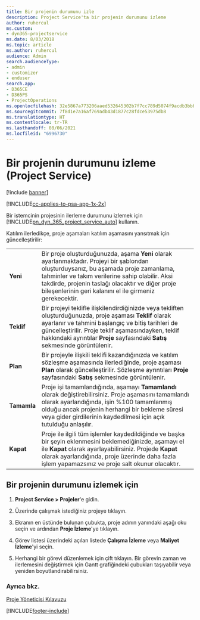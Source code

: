 ```yaml
---
title: Bir projenin durumunu izle
description: Project Service'ta bir projenin durumunu izleme
author: ruhercul
ms.custom:
- dyn365-projectservice
ms.date: 8/03/2018
ms.topic: article
ms.author: ruhercul
audience: Admin
search.audienceType:
- admin
- customizer
- enduser
search.app:
- D365CE
- D365PS
- ProjectOperations
ms.openlocfilehash: 32e5867a773206aaed532645302b7f7cc789d5074f9acdb3bbb95acf8492d25e
ms.sourcegitcommit: 7f8d1e7a16af769adb43d1877c28fdce53975db8
ms.translationtype: HT
ms.contentlocale: tr-TR
ms.lasthandoff: 08/06/2021
ms.locfileid: "6996730"
---
```

# <a name="track-a-projects-status-project-service"></a>Bir projenin durumunu izleme (Project Service)

[!include [banner](../includes/psa-now-project-operations.md)]

[!INCLUDE[cc-applies-to-psa-app-1x-2x](../includes/cc-applies-to-psa-app-1x-2x.md)]

Bir istemcinin projesinin ilerleme durumunu izlemek için [!INCLUDE[pn_dyn_365_project_service_auto](../includes/pn-dyn-365-project-service-auto.md)] kullanın.  

Katılım ilerledikçe, proje aşamaları katılım aşamasını yansıtmak için güncelleştirilir:  


|              |                                                                                                                                                                                                                                                                                                  |
|--------------|--------------------------------------------------------------------------------------------------------------------------------------------------------------------------------------------------------------------------------------------------------------------------------------------------|
|   **Yeni**    | Bir proje oluşturduğunuzda, aşama **Yeni** olarak ayarlanmaktadır. Projeyi bir şablondan oluşturduysanız, bu aşamada proje zamanlama, tahminler ve takım verilerine sahip olabilir. Aksi takdirde, projenin taslağı olacaktır ve diğer proje bileşenlerinin geri kalanını el ile girmeniz gerekecektir. |
|  **Teklif**   |      Bir projeyi teklifle ilişkilendirdiğinizde veya tekliften oluşturduğunuzda, proje aşaması **Teklif** olarak ayarlanır ve tahmini başlangıç ve bitiş tarihleri de güncelleştirilir. Proje teklif aşamasındayken, teklif hakkındaki ayrıntılar **Proje** sayfasındaki **Satış** sekmesinde görüntülenir.      |
|   **Plan**   |                                     Bir projeyle ilişkili teklifi kazandığınızda ve katılım sözleşme aşamasında ilerlediğinde, proje aşaması **Plan** olarak güncelleştirilir. Sözleşme ayrıntıları **Proje** sayfasındaki **Satış** sekmesinde görüntülenir.                                      |
| **Tamamla** |                    Proje işi tamamlandığında, aşamayı **Tamamlandı** olarak değiştirebilirsiniz. Proje aşamasını tamamlandı olarak ayarlandığında, işin %100 tamamlanmış olduğu ancak projenin herhangi bir bekleme süresi veya gider girdilerinin kaydedilmesi için açık tutulduğu anlaşılır.                     |
|  **Kapat**   |           Proje ile ilgili tüm işlemler kaydedildiğinde ve başka bir şeyin eklenmesini beklemediğinizde, aşamayı el ile **Kapat** olarak ayarlayabilirsiniz. Projede **Kapat** olarak ayarlandığında, proje üzerinde daha fazla işlem yapamazsınız ve proje salt okunur olacaktır.           |

## <a name="to-track-a-projects-status"></a>Bir projenin durumunu izlemek için  

1.  **Project Service > Projeler**'e gidin.  

2.  Üzerinde çalışmak istediğiniz projeye tıklayın.  

3.  Ekranın en üstünde bulunan çubukta, proje adının yanındaki aşağı oku seçin ve ardından **Proje İzleme**'ye tıklayın.  

4.  Görev listesi üzerindeki açılan listede **Çalışma İzleme** veya **Maliyet İzleme**'yi seçin.  

5.  Herhangi bir görevi düzenlemek için çift tıklayın. Bir görevin zaman ve ilerlemesini değiştirmek için Gantt grafiğindeki çubukları taşıyabilir veya yeniden boyutlandırabilirsiniz.  

### <a name="see-also"></a>Ayrıca bkz.  
 [Proje Yöneticisi Kılavuzu](../psa/project-manager-guide.md)


[!INCLUDE[footer-include](../includes/footer-banner.md)]